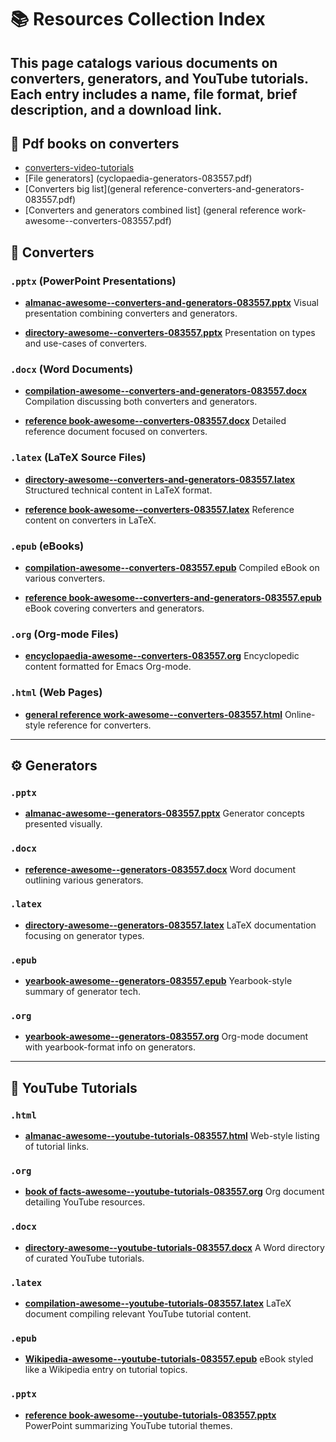 # 📚 Resources Collection Index

This page catalogs various documents on converters, generators, and YouTube tutorials. 
Each entry includes a name, file format, brief description, and a download link.
---

## 🔄 Pdf books on converters 

* [converters-video-tutorials](almanac-converters-youtube-tutorials.pdf)
* [File generators] (cyclopaedia-generators-083557.pdf)
* [Converters big list](general reference-converters-and-generators-083557.pdf)
* [Converters and generators combined list] (general reference work-awesome--converters-083557.pdf)

## 🔄 Converters

### `.pptx` (PowerPoint Presentations)

* **[almanac-awesome--converters-and-generators-083557.pptx](almanac-awesome--converters-and-generators-083557.pptx)**
  Visual presentation combining converters and generators.

* **[directory-awesome--converters-083557.pptx](directory-awesome--converters-083557.pptx)**
  Presentation on types and use-cases of converters.

### `.docx` (Word Documents)

* **[compilation-awesome--converters-and-generators-083557.docx](compilation-awesome--converters-and-generators-083557.docx)**
  Compilation discussing both converters and generators.

* **[reference book-awesome--converters-083557.docx](reference%20book-awesome--converters-083557.docx)**
  Detailed reference document focused on converters.

### `.latex` (LaTeX Source Files)

* **[directory-awesome--converters-and-generators-083557.latex](directory-awesome--converters-and-generators-083557.latex)**
  Structured technical content in LaTeX format.

* **[reference book-awesome--converters-083557.latex](reference%20book-awesome--converters-083557.latex)**
  Reference content on converters in LaTeX.

### `.epub` (eBooks)

* **[compilation-awesome--converters-083557.epub](compilation-awesome--converters-083557.epub)**
  Compiled eBook on various converters.

* **[reference book-awesome--converters-and-generators-083557.epub](reference%20book-awesome--converters-and-generators-083557.epub)**
  eBook covering converters and generators.

### `.org` (Org-mode Files)

* **[encyclopaedia-awesome--converters-083557.org](encyclopaedia-awesome--converters-083557.org)**
  Encyclopedic content formatted for Emacs Org-mode.

### `.html` (Web Pages)

* **[general reference work-awesome--converters-083557.html](general%20reference%20work-awesome--converters-083557.html)**
  Online-style reference for converters.

---

## ⚙️ Generators

### `.pptx`

* **[almanac-awesome--generators-083557.pptx](almanac-awesome--generators-083557.pptx)**
  Generator concepts presented visually.

### `.docx`

* **[reference-awesome--generators-083557.docx](reference-awesome--generators-083557.docx)**
  Word document outlining various generators.

### `.latex`

* **[directory-awesome--generators-083557.latex](directory-awesome--generators-083557.latex)**
  LaTeX documentation focusing on generator types.

### `.epub`

* **[yearbook-awesome--generators-083557.epub](yearbook-awesome--generators-083557.epub)**
  Yearbook-style summary of generator tech.

### `.org`

* **[yearbook-awesome--generators-083557.org](yearbook-awesome--generators-083557.org)**
  Org-mode document with yearbook-format info on generators.

---

## 🎥 YouTube Tutorials

### `.html`

* **[almanac-awesome--youtube-tutorials-083557.html](almanac-awesome--youtube-tutorials-083557.html)**
  Web-style listing of tutorial links.

### `.org`

* **[book of facts-awesome--youtube-tutorials-083557.org](book%20of%20facts-awesome--youtube-tutorials-083557.org)**
  Org document detailing YouTube resources.

### `.docx`

* **[directory-awesome--youtube-tutorials-083557.docx](directory-awesome--youtube-tutorials-083557.docx)**
  A Word directory of curated YouTube tutorials.

### `.latex`

* **[compilation-awesome--youtube-tutorials-083557.latex](compilation-awesome--youtube-tutorials-083557.latex)**
  LaTeX document compiling relevant YouTube tutorial content.

### `.epub`

* **[Wikipedia-awesome--youtube-tutorials-083557.epub](Wikipedia-awesome--youtube-tutorials-083557.epub)**
  eBook styled like a Wikipedia entry on tutorial topics.

### `.pptx`

* **[reference book-awesome--youtube-tutorials-083557.pptx](reference%20book-awesome--youtube-tutorials-083557.pptx)**
  PowerPoint summarizing YouTube tutorial themes.

